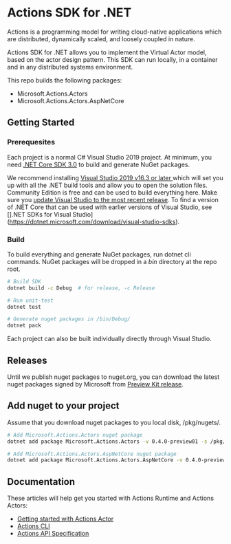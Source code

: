 # Actions SDK for .NET

Actions is a programming model for writing cloud-native applications which are distributed, dynamically scaled, and loosely coupled in nature.

Actions SDK for .NET allows you to implement the Virtual Actor model, based on the actor design pattern. This SDK can run locally, in a container and in any distributed systems environment.

This repo builds the following packages:

- Microsoft.Actions.Actors
- Microsoft.Actions.Actors.AspNetCore

## Getting Started

### Prerequesites

Each project is a normal C# Visual Studio 2019 project. At minimum, you need [.NET Core SDK 3.0](https://dotnet.microsoft.com/download/dotnet-core/3.0) to build and generate NuGet packages.

We recommend installing [Visual Studio 2019 v16.3 or later ](https://www.visualstudio.com/vs/) which will set you up with all the .NET build tools and allow you to open the solution files. Community Edition is free and can be used to build everything here.
Make sure you [update Visual Studio to the most recent release](https://docs.microsoft.com/visualstudio/install/update-visual-studio). To find a version of .NET Core that can be used with earlier versions of Visual Studio, see [].NET SDKs for Visual Studio](https://dotnet.microsoft.com/download/visual-studio-sdks).

### Build

To build everything and generate NuGet packages, run dotnet cli commands. NuGet packages will be dropped in a *bin* directory at the repo root.

```bash
# Build SDK
dotnet build -c Debug  # for release, -c Release

# Run unit-test
dotnet test

# Generate nuget packages in /bin/Debug/
dotnet pack
```

Each project can also be built individually directly through Visual Studio.

## Releases

Until we publish nuget packages to nuget.org, you can download the latest nuget packages signed by Microsoft from [Preview Kit release](https://github.com/actionscore/previewkit/releases).

## Add nuget to your project

Assume that you download nuget packages to you local disk, /pkg/nugets/.

```bash
# Add Microsoft.Actions.Actors nuget package
dotnet add package Microsoft.Actions.Actors -v 0.4.0-preview01 -s /pkg/nugets/

# Add Microsoft.Actions.Actors.AspNetCore nuget package
dotnet add package Microsoft.Actions.Actors.AspNetCore -v 0.4.0-preview01 -s /pkg/nugets/
```

## Documentation

These articles will help get you started with Actions Runtime and Actions Actors:

- [Getting started with Actions Actor](docs/get-started-actions-actor.md)
- [Actions CLI](https://github.com/actionscore/cli)
- [Actions API Specification](https://github.com/actionscore/spec)
